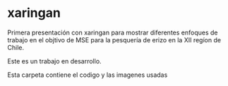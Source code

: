 # xaringan
Primera presentación con xaringan para mostrar diferentes enfoques de trabajo en el objtivo de MSE para la pesquería de erizo en la XII regíon de Chile.

Este es un trabajo en desarrollo.

Esta carpeta contiene el codigo y las imagenes usadas
